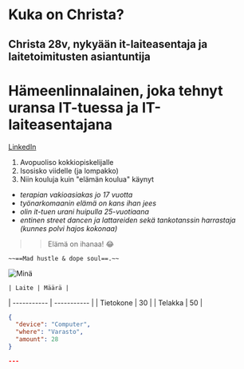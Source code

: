 # Kuka on Christa?

## Christa 28v, nykyään it-laiteasentaja ja laitetoimitusten asiantuntija

# Hämeenlinnalainen, joka tehnyt uransa IT-tuessa ja IT-laiteasentajana

[LinkedIn](www.linkedin.com/in/christamonicaselin)

1. Avopuoliso kokkiopiskelijalle
2. Isosisko viidelle (ja lompakko)
3. Niin kouluja kuin "elämän koulua" käynyt

- *terapian vakioasiakas jo 17 vuotta*
- *työnarkomaanin elämä on kans ihan jees*
- *olin it-tuen urani huipulla 25-vuotiaana*
- *entinen street dancen ja lattareiden sekä tankotanssin harrastaja (kunnes polvi hajos kokonaa)*

>> Elämä on ihanaa! :joy:

    ~~==Mad hustle & dope soul==.~~ 

![Minä](https://www.google.com/url?sa=i&url=https%3A%2F%2Fkorpisoturi.myportfolio.com%2Fchristamonica-1&psig=AOvVaw0FgIsBcoTs2_Tb96PKDseX&ust=1757608057986000&source=images&cd=vfe&opi=89978449&ved=0CBUQjRxqFwoTCJDjrsHOzo8DFQAAAAAdAAAAABAE)

	| Laite | Määrä |
| ----------- | ----------- |
| Tietokone | 30 |
| Telakka | 50 |

```json
{
  "device": "Computer",
  "where": "Varasto",
  "amount": 28
}

--- 



